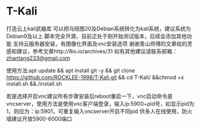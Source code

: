 # T-Kali
打造云上kali武器库
可以把乌班图20及Debian系统转化为kali系统，建议系统为Debian9及以上
脚本完全开源，目前正处于刚开始测试版本，后续会添加其他功能
支持云服务器安装，有图像化界面及vnc安装选项
谢谢青山师傅的文章给的灵感和建议，参考文章http://8io.io/archives/31
如有其他建议请联系邮箱：
zhantang233@gmail.com

使用方法:apt update && apt install git -y && git clone https://github.com/ROCKLEE-1998/T-Kali.git && cd T-Kali/ &&chmod +x install.sh &&./install.sh





若是选择开启vnc建议所有步骤安装后reboot重启一下，vnc启动命令是vncserver，使用方法是使用vnc客户端登录，输入ip:5900+pid号，如显示pid为1，则应为：ip:5901，可重复输入vncserver开启不同pid
供多人在线使用，防火墙建议开放5900-6000端口
